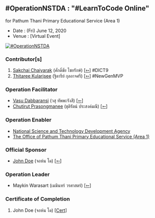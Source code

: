 ## #OperationNSTDA : "#LearnToCode Online" 
for Pathum Thani Primary Educational Service (Area 1)

+ Date : (Fri) June 12, 2020
+ Venue : [Virtual Event]

[![](/OperationNSTDA/AfterTheMatch.jpg "#OperationNSTDA")](#)

### Contributor[s]
1. [Sakchai Chaiyarak](/OperationBSU/VXOpBSU-20200126-Sakchai-Chaiyarak.pdf) (ศักดิ์ชัย ไชยรักษ์) [[➳](https://www.facebook.com/chaiyaraks)] #DICT9
1. [Thitaree Kularjsee](/OperationBSU/VXOpBSU-20200126-Thitaree-Kularjsee.pdf) (ฐิตารีย์ กุลอาจศรี) [[➳](https://www.facebook.com/yaipanggogii)] #NewGenMVP

### Operation Facilitator
+ [Vasu Dabbaransi](/OperationNSTDA/VXOpNSTDA-20200612-Vasu-Dabbaransi.pdf) (วสุ ทัพพะรังสี) [[➳](https://web.facebook.com/news.daisy)]
+ [Chutirut Prasongmanee](/OperationNSTDA/VXOpNSTDA-20200612-Chutirut-Prasongmanee.pdf) (ชุติรัตน์ ประสงค์มณี) [[➳](https://www.facebook.com/chutirut.prasongmanee.7)]

### Operation Enabler
+ [National Science and Technology Development Agency](http://nstda.or.th)
+ [The Office of Pathum Thani Primary Educational Service (Area 1)](http://www.pathum1.go.th)

### Official Sponsor
+ [John Doe](/OperationNSTDA/VXOpNSTDA-20200612-John-Doe.pdf) (จอห์น โด) [[➳](https://www.facebook.com/chutirut.prasongmanee.7)]

### Operation Leader
+ Maykin Warasart (เมฆินทร์ วรศาสตร์) [[➳](http://mk.in.th)]

### Certificate of Completion
1. John Doe (จอห์น โด) [[Cert](OperationNSTDA/attendance/VXOpNSTDA-20200612-John-Doe.pdf)]
